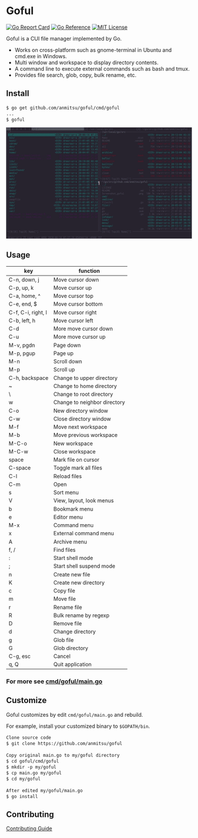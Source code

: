 # Goful

[![Go Report Card](https://goreportcard.com/badge/github.com/anmitsu/goful)](https://goreportcard.com/report/github.com/anmitsu/goful)
[![Go Reference](https://pkg.go.dev/badge/github.com/anmitsu/goful.svg)](https://pkg.go.dev/github.com/anmitsu/goful)
[![MIT License](https://img.shields.io/badge/license-MIT-blue.svg)](https://github.com/anmitsu/goful/blob/master/LICENSE)

Goful is a CUI file manager implemented by Go.

* Works on cross-platform such as gnome-terminal in Ubuntu and cmd.exe in
  Windows.
* Multi window and workspace to display directory contents.
* A command line to execute external commands such as bash and tmux.
* Provides file search, glob, copy, bulk rename, etc.

## Install

    $ go get github.com/anmitsu/goful/cmd/goful
    ...
    $ goful

![demo](.github/demo.gif)

## Usage

| key            | function |
-----------------|-------
| C-n, down, j   | Move cursor down |
| C-p, up, k     | Move cursor up |
| C-a, home, ^   | Move cursor top |
| C-e, end, $    | Move cursor bottom |
| C-f, C-i, right, l| Move cursor right |
| C-b, left, h   | Move cursor left |
| C-d            | More move cursor down |
| C-u            | More move cursor up |
| M-v, pgdn      | Page down |
| M-p, pgup      | Page up |
| M-n            | Scroll down |
| M-p            | Scroll up |
| C-h, backspace | Change to upper directory |
| ~              | Change to home directory |
| \              | Change to root directory |
| w              | Change to neighbor directory |
| C-o            | New directory window |
| C-w            | Close directory window |
| M-f            | Move next workspace |
| M-b            | Move previous workspace |
| M-C-o          | New workspace |
| M-C-w          | Close workspace |
| space          | Mark file on cursor |
| C-space        | Toggle mark all files |
| C-l            | Reload files |
| C-m            | Open |
| s              | Sort menu |
| V              | View, layout, look menus |
| b              | Bookmark menu |
| e              | Editor menu |
| M-x            | Command menu |
| x              | External command menu |
| A              | Archive menu |
| f, /           | Find files |
| :              | Start shell mode |
| ;              | Start shell suspend mode |
| n              | Create new file |
| K              | Create new directory |
| c              | Copy file |
| m              | Move file |
| r              | Rename file |
| R              | Bulk rename by regexp |
| D              | Remove file |
| d              | Change directory |
| g              | Glob file |
| G              | Glob directory |
| C-g, esc       | Cancel |
| q, Q           | Quit application |

### For more see [cmd/goful/main.go](cmd/goful/main.go)

## Customize

Goful customizes by edit `cmd/goful/main.go` and rebuild.

For example, install your customized binary to `$GOPATH/bin`.

    Clone source code
    $ git clone https://github.com/anmitsu/goful

    Copy original main.go to my/goful directory
    $ cd goful/cmd/goful
    $ mkdir -p my/goful
    $ cp main.go my/goful
    $ cd my/goful
    
    After edited my/goful/main.go
    $ go install

## Contributing

[Contributing Guide](.github/CONTRIBUTING.md)
